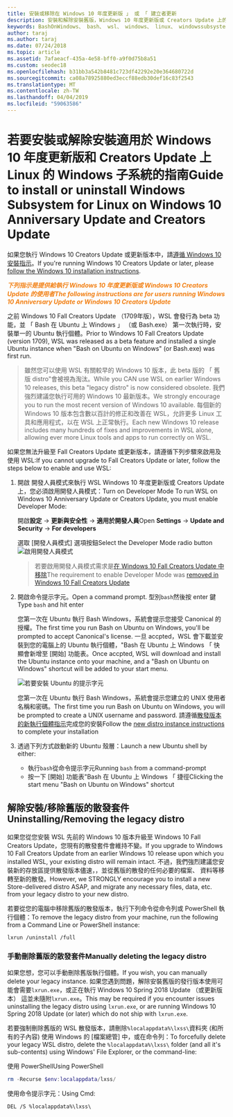 ```yaml
---
title: 安裝或移除在 Windows 10 年度更新版 」 或 「 建立者更新
description: 安裝和解除安裝舊版，Windows 10 年度更新版或 Creators Update 上的 beta 版散發套件的指示
keywords: BashOnWindows、 bash、 wsl、 windows、 linux、 windowssubsystem、 ubuntu、 debian、 suse、 windows 10，舊版、 beta 版的 windows 子系統安裝、 移除、 解除安裝，請解除安裝，delete，已被取代
author: taraj
ms.author: taraj
ms.date: 07/24/2018
ms.topic: article
ms.assetid: 7afaeacf-435a-4e58-bff0-a9f0d75b8a51
ms.custom: seodec18
ms.openlocfilehash: b31bb3a542b8481c723df42292e20e364680722d
ms.sourcegitcommit: ca08a78925880ed3eccf88edb30def16c83f2543
ms.translationtype: MT
ms.contentlocale: zh-TW
ms.lasthandoff: 04/04/2019
ms.locfileid: "59063586"
---
```

# <a name="guide-to-install-or-uninstall-windows-subsystem-for-linux-on-windows-10-anniversary-update-and-creators-update"></a><span data-ttu-id="08de1-104">若要安裝或解除安裝適用於 Windows 10 年度更新版和 Creators Update 上 Linux 的 Windows 子系統的指南</span><span class="sxs-lookup"><span data-stu-id="08de1-104">Guide to install or uninstall Windows Subsystem for Linux on Windows 10 Anniversary Update and Creators Update</span></span> 

<span data-ttu-id="08de1-105">如果您執行 Windows 10 Creators Update 或更新版本中，請[遵循 Windows 10 安裝指示](install-win10.md)。</span><span class="sxs-lookup"><span data-stu-id="08de1-105">If you're running Windows 10 Creators Update or later, please [follow the Windows 10 installation instructions](install-win10.md).</span></span>

<strong><em><span style="color: #f28014"><span data-ttu-id="08de1-106">下列指示是提供給執行 Windows 10 年度更新版或 Windows 10 Creators Update 的使用者</span><span class="sxs-lookup"><span data-stu-id="08de1-106">The following instructions are for users running Windows 10 Anniversary Update or Windows 10 Creators Update</span></span></span></em></strong>

<span data-ttu-id="08de1-107">之前 Windows 10 Fall Creators Update （1709年版），WSL 會發行為 beta 功能，並 「 Bash 在 Ubuntu 上 Windows 」 （或 Bash.exe） 第一次執行時，安裝單一的 Ubuntu 執行個體。</span><span class="sxs-lookup"><span data-stu-id="08de1-107">Prior to Windows 10 Fall Creators Update (version 1709), WSL was released as a beta feature and installed a single Ubuntu instance when "Bash on Ubuntu on Windows" (or Bash.exe) was first run.</span></span>

> <span data-ttu-id="08de1-108">雖然您可以使用 WSL 有關較早的 Windows 10 版本，此 beta 版的 「 舊版 distro"會被視為淘汰。</span><span class="sxs-lookup"><span data-stu-id="08de1-108">While you CAN use WSL on earlier Windows 10 releases, this beta "legacy distro" is now considered obsolete.</span></span> <span data-ttu-id="08de1-109">我們強烈建議您執行可用的 Windows 10 最新版本。</span><span class="sxs-lookup"><span data-stu-id="08de1-109">We strongly encourage you to run the most recent version of Windows 10 available.</span></span> <span data-ttu-id="08de1-110">每個新的 Windows 10 版本包含數以百計的修正和改善在 WSL，允許更多 Linux 工具和應用程式，以在 WSL 上正常執行。</span><span class="sxs-lookup"><span data-stu-id="08de1-110">Each new Windows 10 release includes many hundreds of fixes and improvements in WSL alone, allowing ever more Linux tools and apps to run correctly on WSL.</span></span>

<span data-ttu-id="08de1-111">如果您無法升級至 Fall Creators Update 或更新版本，請遵循下列步驟來啟用及使用 WSL:</span><span class="sxs-lookup"><span data-stu-id="08de1-111">If you cannot upgrade to Fall Creators Update or later, follow the steps below to enable and use WSL:</span></span>

1. <span data-ttu-id="08de1-112">開啟 開發人員模式來執行 WSL Windows 10 年度更新版或 Creators Update 上，您必須啟用開發人員模式：</span><span class="sxs-lookup"><span data-stu-id="08de1-112">Turn on Developer Mode  To run WSL on Windows 10 Anniversary Update or Creators Update, you must enable Developer Mode:</span></span>

    <span data-ttu-id="08de1-113">開啟**設定** -> **更新與安全性** -> **適用於開發人員**</span><span class="sxs-lookup"><span data-stu-id="08de1-113">Open **Settings** -> **Update and Security** -> **For developers**</span></span>

    <span data-ttu-id="08de1-114">選取 [開發人員模式] 選項按鈕</span><span class="sxs-lookup"><span data-stu-id="08de1-114">Select the Developer Mode radio button</span></span>  
    ![啟用開發人員模式](media/updateAndSecurity.png)

    > <span data-ttu-id="08de1-116">若要啟用開發人員模式需求是[在 Windows 10 Fall Creators Update 中移除](https://blogs.msdn.microsoft.com/commandline/2017/06/08/developer-mode-no-longer-required-for-windows-subsystem-for-linux/)</span><span class="sxs-lookup"><span data-stu-id="08de1-116">The requirement to enable Developer Mode was [removed in Windows 10 Fall Creators Update](https://blogs.msdn.microsoft.com/commandline/2017/06/08/developer-mode-no-longer-required-for-windows-subsystem-for-linux/)</span></span>

1. <span data-ttu-id="08de1-117">開啟命令提示字元。</span><span class="sxs-lookup"><span data-stu-id="08de1-117">Open a command prompt.</span></span>  <span data-ttu-id="08de1-118">型別`bash`然後按 enter 鍵</span><span class="sxs-lookup"><span data-stu-id="08de1-118">Type `bash` and hit enter</span></span>

    <span data-ttu-id="08de1-119">您第一次在 Ubuntu 執行 Bash Windows，系統會提示您接受 Canonical 的授權。</span><span class="sxs-lookup"><span data-stu-id="08de1-119">The first time you run Bash on Ubuntu on Windows, you'll be prompted to accept Canonical's license.</span></span> <span data-ttu-id="08de1-120">一旦 accpted，WSL 會下載並安裝到您的電腦上的 Ubuntu 執行個體，"Bash 在 Ubuntu 上 Windows 「 快顯會新增至 [開始] 功能表。</span><span class="sxs-lookup"><span data-stu-id="08de1-120">Once accpted, WSL will download and install the Ubuntu instance onto your machine, and a "Bash on Ubuntu on Windows" shortcut will be added to your start menu.</span></span>

    ![若要安裝 Ubuntu 的提示字元](media/bashShellInstall.png)

    <span data-ttu-id="08de1-122">您第一次在 Ubuntu 執行 Bash Windows，系統會提示您建立的 UNIX 使用者名稱和密碼。</span><span class="sxs-lookup"><span data-stu-id="08de1-122">The first time you run Bash on Ubuntu on Windows, you will be prompted to create a UNIX username and password.</span></span> <span data-ttu-id="08de1-123">請遵循[散發版本的新執行個體指示](initialize-distro.md)完成您的安裝</span><span class="sxs-lookup"><span data-stu-id="08de1-123">Follow the [new distro instance instructions](initialize-distro.md) to complete your installation</span></span>

1. <span data-ttu-id="08de1-124">透過下列方式啟動新的 Ubuntu 殼層：</span><span class="sxs-lookup"><span data-stu-id="08de1-124">Launch a new Ubuntu shell by either:</span></span>
    * <span data-ttu-id="08de1-125">執行`bash`從命令提示字元</span><span class="sxs-lookup"><span data-stu-id="08de1-125">Running `bash` from a command-prompt</span></span>
    * <span data-ttu-id="08de1-126">按一下 [開始] 功能表"Bash 在 Ubuntu 上 Windows 「 捷徑</span><span class="sxs-lookup"><span data-stu-id="08de1-126">Clicking the start menu "Bash on Ubuntu on Windows" shortcut</span></span>

    
## <a name="uninstallingremoving-the-legacy-distro"></a><span data-ttu-id="08de1-127">解除安裝/移除舊版的散發套件</span><span class="sxs-lookup"><span data-stu-id="08de1-127">Uninstalling/Removing the legacy distro</span></span>
<span data-ttu-id="08de1-128">如果您從您安裝 WSL 先前的 Windows 10 版本升級至 Windows 10 Fall Creators Update，您現有的散發套件會維持不變。</span><span class="sxs-lookup"><span data-stu-id="08de1-128">If you upgrade to Windows 10 Fall Creators Update from an earlier Windows 10 release upon which you installed WSL, your existing distro will remain intact.</span></span> <span data-ttu-id="08de1-129">不過，我們強烈建議您安裝新的存放區提供散發版本儘速，，並從舊版的散發的任何必要的檔案、 資料等移轉至新的散發。</span><span class="sxs-lookup"><span data-stu-id="08de1-129">However, we STRONGLY encourage you to install a new Store-delivered distro ASAP, and migrate any necessary files, data, etc. from your legacy distro to your new distro.</span></span>

<span data-ttu-id="08de1-130">若要從您的電腦中移除舊版的散發版本，執行下列命令從命令列或 PowerShell 執行個體：</span><span class="sxs-lookup"><span data-stu-id="08de1-130">To remove the legacy distro from your machine, run the following from a Command Line or PowerShell instance:</span></span>

```console
lxrun /uninstall /full
```

### <a name="manually-deleting-the-legacy-distro"></a><span data-ttu-id="08de1-131">手動刪除舊版的散發套件</span><span class="sxs-lookup"><span data-stu-id="08de1-131">Manually deleting the legacy distro</span></span>
<span data-ttu-id="08de1-132">如果您想，您可以手動刪除舊版執行個體。</span><span class="sxs-lookup"><span data-stu-id="08de1-132">If you wish, you can manually delete your legacy instance.</span></span> <span data-ttu-id="08de1-133">如果您遇到問題，解除安裝舊版的發行版本使用可能會需要`lxrun.exe`，或正在執行 Windows 10 Spring 2018 Update （或更新版本） 這並未隨附`lxrun.exe`。</span><span class="sxs-lookup"><span data-stu-id="08de1-133">This may be required if you encounter issues uninstalling the legacy distro using `lxrun.exe`, or are running Windows 10 Spring 2018 Update (or later) which do not ship with `lxrun.exe`.</span></span>

<span data-ttu-id="08de1-134">若要強制刪除舊版的 WSL 散發版本，請刪除`%localappdata%\lxss\`資料夾 (和所有的子內容) 使用 Windows 的 [檔案總管] 中，或在命令列：</span><span class="sxs-lookup"><span data-stu-id="08de1-134">To forcefully delete your legacy WSL distro, delete the `%localappdata%\lxss\` folder (and all it's sub-contents) using Windows' File Explorer, or the command-line:</span></span>

<span data-ttu-id="08de1-135">使用 PowerShell</span><span class="sxs-lookup"><span data-stu-id="08de1-135">Using PowerShell</span></span>
```powershell
rm -Recurse $env:localappdata/lxss/
```

<span data-ttu-id="08de1-136">使用命令提示字元：</span><span class="sxs-lookup"><span data-stu-id="08de1-136">Using Cmd:</span></span>
```console
DEL /S %localappdata%\lxss\
```
